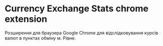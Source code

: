 # Currency Exchange Stats chrome extension

Розширення для браузера Google Chrome для відслідковування курсів валют в пунктах обміну м. Рівне.
